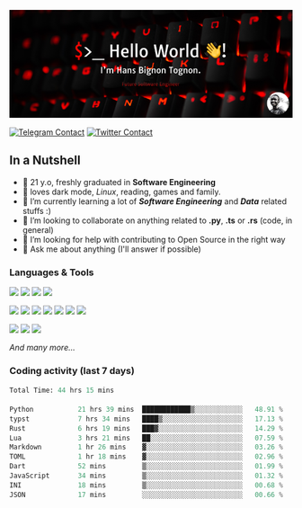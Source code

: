 ![Cover](assets/gh-readme-cover.png)

[![Telegram Contact](https://img.shields.io/badge/Telegram-%230088CC.svg?style=for-the-badge&logo=telegram&logoColor=white)](https://t.me/hanstobi) [![Twitter Contact](https://img.shields.io/badge/Twitter-%2308A0E9.svg?style=for-the-badge&logo=twitter&logoColor=white)](https://twitter.com/_tobihans)

## In a Nutshell
- 👤 21 y.o, freshly graduated in **Software Engineering**
- 🖤 loves dark mode, *Linux*, reading, games and family.
- 🌱 I’m currently learning a lot of ***Software Engineering*** and ***Data*** related stuffs :)
- 👯 I’m looking to collaborate on anything related to **.py**, **.ts** or **.rs** (code, in general)
- 🤔 I’m looking for help with contributing to Open Source in the right way
- 💬 Ask me about anything (I'll answer if possible)

### Languages & Tools
![](https://img.shields.io/badge/Linux-%23eab30f.svg?style=for-the-badge&logo=linux&logoColor=black) ![](https://img.shields.io/badge/Git-%23e54a2f.svg?style=for-the-badge&logo=git&logoColor=white) ![](https://img.shields.io/badge/Github-%231a1d21.svg?style=for-the-badge&logo=github&logoColor=white) ![](https://img.shields.io/badge/Docker-%230394f0.svg?style=for-the-badge&logo=docker&logoColor=white)

![](https://img.shields.io/badge/C-%231a1d21.svg?style=for-the-badge&logo=C&logoColor=white) ![](https://img.shields.io/badge/TypeScript-%230074c2.svg?style=for-the-badge&logo=typescript&logoColor=white) ![](https://img.shields.io/badge/Python-%23f0c540.svg?style=for-the-badge&logo=python) ![](https://img.shields.io/badge/Rust-%23ea4800.svg?style=for-the-badge&logo=rust) ![](https://img.shields.io/badge/Php-%237175aa.svg?style=for-the-badge&logo=php&logoColor=white) ![](https://img.shields.io/badge/HTML-%23d84924.svg?style=for-the-badge&logo=html5&logoColor=white) ![](https://img.shields.io/badge/Scss-%23c45f92.svg?style=for-the-badge&logo=sass&logoColor=white)

![](https://img.shields.io/badge/Vue-%23314559.svg?style=for-the-badge&logo=vue.js) ![](https://img.shields.io/badge/Laravel-%23e54a2f.svg?style=for-the-badge&logo=laravel&logoColor=white) ![](https://img.shields.io/badge/Adonis-%235a45ff.svg?style=for-the-badge&logo=adonisjs)

*And many more...*

### Coding activity (last 7 days)
<!--START_SECTION:waka-->

```python
Total Time: 44 hrs 15 mins

Python           21 hrs 39 mins  ████████████▒░░░░░░░░░░░░   48.91 %
typst            7 hrs 34 mins   ████▒░░░░░░░░░░░░░░░░░░░░   17.13 %
Rust             6 hrs 19 mins   ███▓░░░░░░░░░░░░░░░░░░░░░   14.29 %
Lua              3 hrs 21 mins   ██░░░░░░░░░░░░░░░░░░░░░░░   07.59 %
Markdown         1 hr 26 mins    ▓░░░░░░░░░░░░░░░░░░░░░░░░   03.26 %
TOML             1 hr 18 mins    ▓░░░░░░░░░░░░░░░░░░░░░░░░   02.96 %
Dart             52 mins         ▒░░░░░░░░░░░░░░░░░░░░░░░░   01.99 %
JavaScript       34 mins         ▒░░░░░░░░░░░░░░░░░░░░░░░░   01.32 %
INI              18 mins         ▒░░░░░░░░░░░░░░░░░░░░░░░░   00.68 %
JSON             17 mins         ░░░░░░░░░░░░░░░░░░░░░░░░░   00.66 %
```

<!--END_SECTION:waka-->
